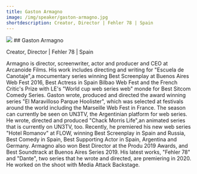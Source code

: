 ```yaml
---
title: Gaston Armagno
image: /img/speaker/gaston-armagno.jpg
shortdescription: Creator, Director | Fehler 78 | Spain
---
```

<img src="/img/speaker/gaston-armagno.jpg">
## Gaston Armagno 

Creator, Director | Fehler 78 | Spain

Armagno is director, screenwriter, actor and producer and CEO at Arcanoide Films. His work includes directing and writing for "Escuela de Canotaje",a mocumentary series winning Best Screenplay at Buenos Aires Web Fest 2016, Best Actress in Spain Bilbao Web Fest and the French Critic's Prize with LE's "World cup web series web" monde  for Best Sitcom Comedy Series. Gaston wrote, produced and directed the award winning series "El Maravilloso Parque Hoolister", which was selected at festivals around the world including the Marseille Web Fest in France. The season can currently be seen on UN3TV, the Argentinian platform for web series. He wrote, directed and produced "Chack Morris Life",an animated series that is currently on UN3TV, too. Recently, he premiered his new web series "Hotel Romanov" at FLOW, winning Best Screenplay in Spain and Russia, Best Comedy in Spain, Best Supporting Actor in Spain, Argentina and Germany. Armagno also won Best Director at the Produ 2019 Awards, and Best Soundtrack at Buenos Aires Series 2019. His latest works, "Fehler 78" and "Dante", two series that he wrote and directed, are premiering in 2020. He worked on the shoot with Media Attack Backstage.
